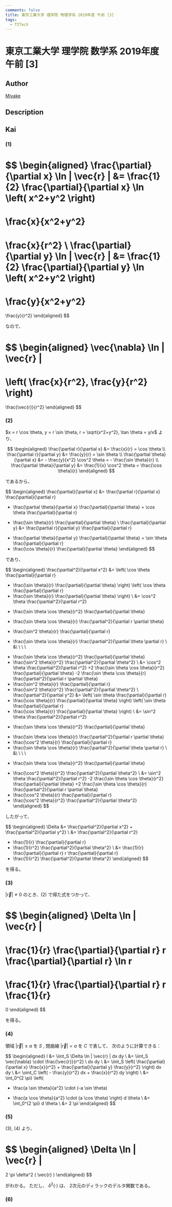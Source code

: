```yaml
---
comments: false
title: 東京工業大学 理学院 物理学系 2019年度 午前 [3]
tags:
  - TITech
---
```

# 東京工業大学 理学院 数学系 2019年度 午前 \[3\]

## **Author**
[Miyake](https://miyake.github.io/exams/index.html)

## **Description**

## **Kai**
### (1)

$$
  \begin{aligned}
  \frac{\partial}{\partial x} \ln | \vec{r} |
  &=
  \frac{1}{2}
  \frac{\partial}{\partial x} \ln \left( x^2+y^2 \right)
  =
  \frac{x}{x^2+y^2}
  =
  \frac{x}{r^2}
  \\
  \frac{\partial}{\partial y} \ln | \vec{r} |
  &=
  \frac{1}{2}
  \frac{\partial}{\partial y} \ln \left( x^2+y^2 \right)
  =
  \frac{y}{x^2+y^2}
  =
  \frac{y}{r^2}
  \end{aligned}
$$

なので、

$$
  \begin{aligned}
  \vec{\nabla} \ln | \vec{r} |
  =
  \left( \frac{x}{r^2}, \frac{y}{r^2} \right)
  =
  \frac{\vec{r}}{r^2}
  \end{aligned}
$$

### (2)
$x = r \cos \theta, y = r \sin \theta, r = \sqrt{x^2+y^2}, \tan \theta = y/x$ より、

$$
\begin{aligned}
\frac{\partial r}{\partial x}
&= \frac{x}{r}
= \cos \theta
\\
\frac{\partial r}{\partial y}
&= \frac{y}{r}
= \sin \theta
\\
\frac{\partial \theta}{\partial x}
&= - \frac{y}{x^2} \cos^2 \theta
= - \frac{\sin \theta}{r}
\\
\frac{\partial \theta}{\partial y}
&= \frac{1}{x} \cos^2 \theta
= \frac{\cos \theta}{r}
\end{aligned}
$$

であるから、

$$
\begin{aligned}
\frac{\partial}{\partial x}
&=
\frac{\partial r}{\partial x} \frac{\partial}{\partial r}
+ \frac{\partial \theta}{\partial x} \frac{\partial}{\partial \theta}
=
\cos \theta \frac{\partial}{\partial r}
- \frac{\sin \theta}{r} \frac{\partial}{\partial \theta}
\\
\frac{\partial}{\partial y}
&=
\frac{\partial r}{\partial y} \frac{\partial}{\partial r}
+ \frac{\partial \theta}{\partial y} \frac{\partial}{\partial \theta}
=
\sin \theta \frac{\partial}{\partial r}
+ \frac{\cos \theta}{r} \frac{\partial}{\partial \theta}
\end{aligned}
$$

であり、

$$
\begin{aligned}
\frac{\partial^2}{\partial x^2}
&=
\left(
\cos \theta \frac{\partial}{\partial r}
- \frac{\sin \theta}{r} \frac{\partial}{\partial \theta}
\right)
\left(
\cos \theta \frac{\partial}{\partial r}
- \frac{\sin \theta}{r} \frac{\partial}{\partial \theta}
\right)
\\
&=
\cos^2 \theta \frac{\partial^2}{\partial r^2}
+ \frac{\sin \theta \cos \theta}{r^2} \frac{\partial}{\partial \theta}
- \frac{\sin \theta \cos \theta}{r} \frac{\partial^2}{\partial r \partial \theta}
+ \frac{\sin^2 \theta}{r} \frac{\partial}{\partial r}
- \frac{\sin \theta \cos \theta}{r} \frac{\partial^2}{\partial \theta \partial r}
\\
&\ \ \ \ 
+ \frac{\sin \theta \cos \theta}{r^2} \frac{\partial}{\partial \theta}
+ \frac{\sin^2 \theta}{r^2} \frac{\partial^2}{\partial \theta^2}
\\
&=
\cos^2 \theta \frac{\partial^2}{\partial r^2}
+2 \frac{\sin \theta \cos \theta}{r^2} \frac{\partial}{\partial \theta}
-2 \frac{\sin \theta \cos \theta}{r} \frac{\partial^2}{\partial r \partial \theta}
+ \frac{\sin^2 \theta}{r} \frac{\partial}{\partial r}
+ \frac{\sin^2 \theta}{r^2} \frac{\partial^2}{\partial \theta^2}
\\
\frac{\partial^2}{\partial y^2}
&=
\left(
\sin \theta \frac{\partial}{\partial r}
+ \frac{\cos \theta}{r} \frac{\partial}{\partial \theta}
\right)
\left(
\sin \theta \frac{\partial}{\partial r}
+ \frac{\cos \theta}{r} \frac{\partial}{\partial \theta}
\right)
\\
&=
\sin^2 \theta \frac{\partial^2}{\partial r^2}
- \frac{\sin \theta \cos \theta}{r^2} \frac{\partial}{\partial \theta}
+ \frac{\sin \theta \cos \theta}{r} \frac{\partial^2}{\partial r \partial \theta}
+ \frac{\cos^2 \theta}{r} \frac{\partial}{\partial r}
+ \frac{\sin \theta \cos \theta}{r} \frac{\partial^2}{\partial \theta \partial r}
\\
&\ \ \ \ 
- \frac{\sin \theta \cos \theta}{r^2} \frac{\partial}{\partial \theta}
+ \frac{\cos^2 \theta}{r^2} \frac{\partial^2}{\partial \theta^2}
\\
&=
\sin^2 \theta \frac{\partial^2}{\partial r^2}
-2 \frac{\sin \theta \cos \theta}{r^2} \frac{\partial}{\partial \theta}
+2 \frac{\sin \theta \cos \theta}{r} \frac{\partial^2}{\partial r \partial \theta}
+ \frac{\cos^2 \theta}{r} \frac{\partial}{\partial r}
+ \frac{\cos^2 \theta}{r^2} \frac{\partial^2}{\partial \theta^2}
\end{aligned}
$$

したがって、

$$
\begin{aligned}
\Delta
&=
\frac{\partial^2}{\partial x^2} + \frac{\partial^2}{\partial y^2}
\\
&=
\frac{\partial^2}{\partial r^2}
+ \frac{1}{r} \frac{\partial}{\partial r}
+ \frac{1}{r^2} \frac{\partial^2}{\partial \theta^2}
\\
&=
\frac{1}{r} \frac{\partial}{\partial r} r \frac{\partial}{\partial r}
+ \frac{1}{r^2} \frac{\partial^2}{\partial \theta^2}
\end{aligned}
$$

を得る。

### (3)
$| \vec{r} | \neq 0$ のとき、(2) で得た式をつかって、

$$
  \begin{aligned}
  \Delta \ln | \vec{r} |
  =
  \frac{1}{r} \frac{\partial}{\partial r} r \frac{\partial}{\partial r} \ln r
  =
  \frac{1}{r} \frac{\partial}{\partial r} r \frac{1}{r}
  =
  0
  \end{aligned}
$$

を得る。

### (4)
領域 $| \vec{r} | \leq a$ を $S$ ,
閉曲線 $| \vec{r} | = a$ を $C$ で表して、
次のように計算できる：

$$
\begin{aligned}
I
&=
\iint_S \Delta \ln | \vec{r} | dx dy
\\
&=
\iint_S \vec{\nabla} \cdot \frac{\vec{r}}{r^2} \ dx dy
\\
&=
\iint_S \left(
\frac{\partial}{\partial x} \frac{x}{r^2}
+
\frac{\partial}{\partial y} \frac{y}{r^2}
\right)
dx dy
\\
&=
\oint_C \left( - \frac{y}{r^2} dx + \frac{x}{r^2} dy \right)
\\
&=
\int_0^{2 \pi} \left(
- \frac{a \sin \theta}{a^2} \cdot (-a \sin \theta)
+ \frac{a \cos \theta}{a^2} \cdot (a \cos \theta)
\right) d \theta
\\
&=
\int_0^{2 \pi} d \theta
\\
&=
2 \pi
\end{aligned}
$$

### (5)
(3), (4) より、

$$
\begin{aligned}
\Delta \ln | \vec{r} |
=
2 \pi \delta^2 ( \vec{r} )
\end{aligned}
$$

がわかる。
ただし、 $\delta^2 ( \cdot )$ は、
2次元のディラックのデルタ関数である。

### (6)
